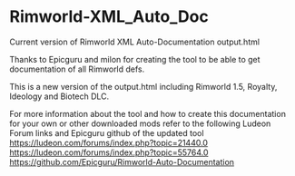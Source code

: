 # Rimworld-XML_Auto_Doc
Current version of Rimworld XML Auto-Documentation output.html

Thanks to Epicguru and milon for creating the tool to be able to get documentation of all Rimworld defs.

This is a new version of the output.html including Rimworld 1.5, Royalty, Ideology and Biotech DLC.


For more information about the tool and how to create this documentation for your own or other downloaded mods refer to the following Ludeon Forum links and Epicguru github of the updated tool
https://ludeon.com/forums/index.php?topic=21440.0
https://ludeon.com/forums/index.php?topic=55764.0
https://github.com/Epicguru/Rimworld-Auto-Documentation
